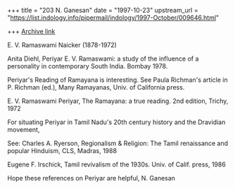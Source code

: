 +++
title = "203 N. Ganesan"
date = "1997-10-23"
upstream_url = "https://list.indology.info/pipermail/indology/1997-October/009646.html"

+++
[Archive link](https://list.indology.info/pipermail/indology/1997-October/009646.html)

E. V. Ramaswami Naicker (1878-1972)

Anita Diehl, Periyar E. V. Ramaswami: a study of the influence of a
personality in contemporary South India. Bombay 1978.


Periyar's Reading of Ramayana is interesting.
See Paula Richman's article in P. Richman (ed.), Many Ramayanas,
Univ. of California press.

E. V. Ramaswami Periyar, The Ramayana: a true reading.
2nd edition, Trichy, 1972


For situating Periyar in Tamil Nadu's 20th century history and the
Dravidian movement,

See:
Charles A. Ryerson, Regionalism & Religion: The Tamil renaissance
and popular Hinduism, CLS, Madras, 1988

Eugene F. Irschick, Tamil revivalism of the 1930s.
Univ. of Calif. press, 1986


Hope these references on Periyar are helpful,
N. Ganesan



